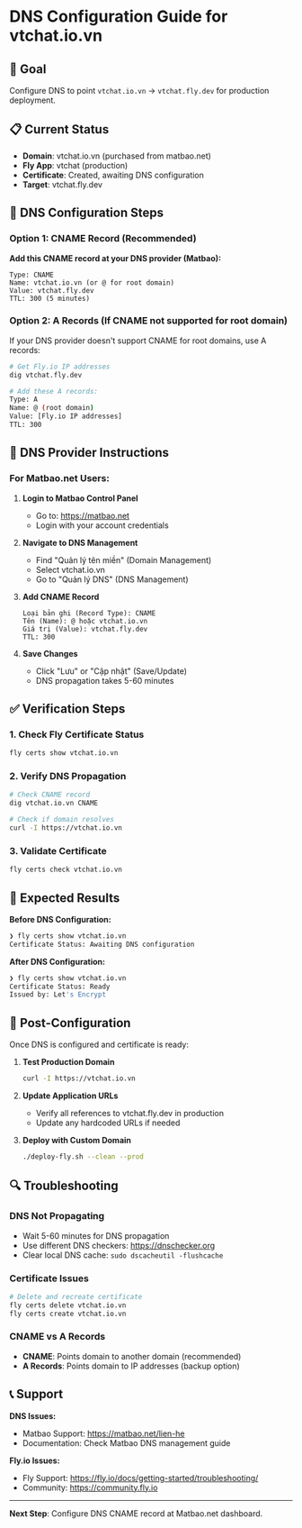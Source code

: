 # DNS Configuration Guide for vtchat.io.vn

## 🎯 Goal

Configure DNS to point `vtchat.io.vn` → `vtchat.fly.dev` for production deployment.

## 📋 Current Status

- **Domain**: vtchat.io.vn (purchased from matbao.net)
- **Fly App**: vtchat (production)
- **Certificate**: Created, awaiting DNS configuration
- **Target**: vtchat.fly.dev

## 🔧 DNS Configuration Steps

### Option 1: CNAME Record (Recommended)

**Add this CNAME record at your DNS provider (Matbao):**

```
Type: CNAME
Name: vtchat.io.vn (or @ for root domain)
Value: vtchat.fly.dev
TTL: 300 (5 minutes)
```

### Option 2: A Records (If CNAME not supported for root domain)

If your DNS provider doesn't support CNAME for root domains, use A records:

```bash
# Get Fly.io IP addresses
dig vtchat.fly.dev

# Add these A records:
Type: A
Name: @ (root domain)
Value: [Fly.io IP addresses]
TTL: 300
```

## 🏢 DNS Provider Instructions

### For Matbao.net Users:

1. **Login to Matbao Control Panel**

    - Go to: https://matbao.net
    - Login with your account credentials

2. **Navigate to DNS Management**

    - Find "Quản lý tên miền" (Domain Management)
    - Select vtchat.io.vn
    - Go to "Quản lý DNS" (DNS Management)

3. **Add CNAME Record**

    ```
    Loại bản ghi (Record Type): CNAME
    Tên (Name): @ hoặc vtchat.io.vn
    Giá trị (Value): vtchat.fly.dev
    TTL: 300
    ```

4. **Save Changes**
    - Click "Lưu" or "Cập nhật" (Save/Update)
    - DNS propagation takes 5-60 minutes

## ✅ Verification Steps

### 1. Check Fly Certificate Status

```bash
fly certs show vtchat.io.vn
```

### 2. Verify DNS Propagation

```bash
# Check CNAME record
dig vtchat.io.vn CNAME

# Check if domain resolves
curl -I https://vtchat.io.vn
```

### 3. Validate Certificate

```bash
fly certs check vtchat.io.vn
```

## 📱 Expected Results

**Before DNS Configuration:**

```bash
❯ fly certs show vtchat.io.vn
Certificate Status: Awaiting DNS configuration
```

**After DNS Configuration:**

```bash
❯ fly certs show vtchat.io.vn
Certificate Status: Ready
Issued by: Let's Encrypt
```

## 🚀 Post-Configuration

Once DNS is configured and certificate is ready:

1. **Test Production Domain**

    ```bash
    curl -I https://vtchat.io.vn
    ```

2. **Update Application URLs**

    - Verify all references to vtchat.fly.dev in production
    - Update any hardcoded URLs if needed

3. **Deploy with Custom Domain**
    ```bash
    ./deploy-fly.sh --clean --prod
    ```

## 🔍 Troubleshooting

### DNS Not Propagating

- Wait 5-60 minutes for DNS propagation
- Use different DNS checkers: https://dnschecker.org
- Clear local DNS cache: `sudo dscacheutil -flushcache`

### Certificate Issues

```bash
# Delete and recreate certificate
fly certs delete vtchat.io.vn
fly certs create vtchat.io.vn
```

### CNAME vs A Records

- **CNAME**: Points domain to another domain (recommended)
- **A Records**: Points domain to IP addresses (backup option)

## 📞 Support

**DNS Issues:**

- Matbao Support: https://matbao.net/lien-he
- Documentation: Check Matbao DNS management guide

**Fly.io Issues:**

- Fly Support: https://fly.io/docs/getting-started/troubleshooting/
- Community: https://community.fly.io

---

**Next Step**: Configure DNS CNAME record at Matbao.net dashboard.
